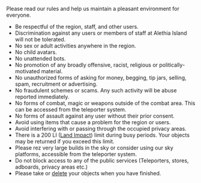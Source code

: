 Please read our rules and help us maintain a pleasant environment for everyone.

* Be respectful of the region, staff, and other users.
* Discrimination against any users or members of staff at Alethia Island will not be tolerated.
* No sex or adult activities anywhere in the region.
* No child avatars.
* No unattended bots.
* No promotion of any broadly offensive, racist, religious or politically-motivated material.
* No unauthorized forms of asking for money, begging, tip jars, selling, spam, recruitment or advertising.
* No fraudulent schemes or scams. Any such activity will be abuse reported immediately.
* No forms of combat, magic or weapons outside of the combat area. This can be accessed from the teleporter system.
* No forms of assault against any user without their prior consent.
* Avoid using items that cause a problem for the region or users.
* Avoid interfering with or passing through the occupied privacy areas.
* There is a 200 LI (<a href="https://community.secondlife.com/knowledgebase/english/calculating-land-impact-r273" target="blank">Land Impact</a>) limit during busy periods. Your objects may be returned if you exceed this limit.
* Please rez very large builds in the sky or consider using our sky platforms, accessible from the teleporter system.
* Do not block access to any of the public services (Teleporters, stores, adboards, privacy areas etc.)
* Please take or [delete](./sandbox/objects/scripting/limits) your objects when you have finished.